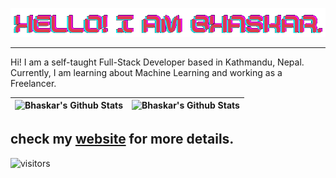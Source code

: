 <p align="center">
  <img src="assets/images/header_background_image.png">
</p>

---

Hi! I am a self-taught Full-Stack Developer based in Kathmandu, Nepal. Currently, I am learning about Machine Learning and working as a Freelancer.

| ![Bhaskar's Github Stats](https://github-readme-stats.vercel.app/api?username=vaskrneup&count_private=true&show_icons=true&theme=github_dark) | ![Bhaskar's Github Stats](https://github-readme-stats.vercel.app/api/top-langs/?username=vaskrneup&layout=compact) |
| ------------- | ------------- |

check my [website](https://vaskrneup.com) for more details.
---

![visitors](https://visitor-badge.laobi.icu/badge?page_id=vaskrneup.vaskrneup&title=Profile%20views)
